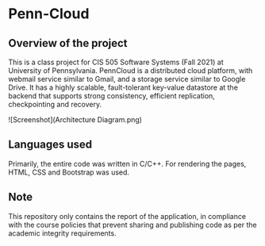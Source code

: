 # Penn-Cloud

## Overview of the project

This is a class project for CIS 505 Software Systems (Fall 2021) at University of Pennsylvania. PennCloud is a distributed cloud platform, with webmail service similar to Gmail, and a storage service similar to Google Drive. It has a highly scalable, fault-tolerant key-value datastore at the backend that supports strong consistency, efficient replication, checkpointing and recovery.

![Screenshot](Architecture Diagram.png)

## Languages used 

Primarily, the entire code was written in C/C++. For rendering the pages, HTML, CSS and Bootstrap was used. 

## Note 

This repository only contains the report of the application, in compliance with the course policies that prevent sharing and publishing code as per the academic integrity requirements.

